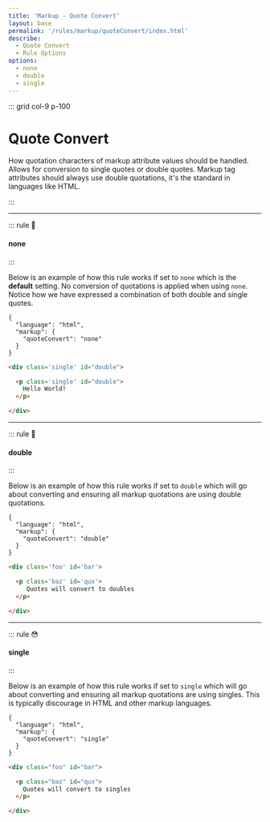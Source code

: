 ```yaml
---
title: 'Markup - Quote Convert'
layout: base
permalink: '/rules/markup/quoteConvert/index.html'
describe:
  - Quote Convert
  - Rule Options
options:
  - none
  - double
  - single
---
```


::: grid col-9 p-100

# Quote Convert

How quotation characters of markup attribute values should be handled. Allows for conversion to single quotes or double quotes. Markup tag attributes should always use double quotations, it's the standard in languages like HTML.

:::

---

<!--

🤡 => The choice of a clown
🙌 => Authors choice
👍 => Good choice.
🤌 => Delightful. Your mother is proud of you.
👎 => Not recommended
🫡 => Alright
😳 => We live in a society, we\'re not animals
💡 => Showing an example of the rule
🧐 => You gotta do, what you gotta do

-->

::: rule 🤡

#### none

:::

Below is an example of how this rule works if set to `none` which is the **default** setting. No conversion of quotations is applied when using `none`. Notice how we have expressed a combination of both double and single quotes.

```json:rules
{
  "language": "html",
  "markup": {
    "quoteConvert": "none"
  }
}
```

<!-- prettier-ignore-->
```html
<div class='single' id="double">

  <p class='single' id="double">
    Hello World!
  </p>

</div>

```

---

::: rule 🤌

#### double

:::

Below is an example of how this rule works if set to `double` which will go about converting and ensuring all markup quotations are using double quotations.

```json:rules
{
  "language": "html",
  "markup": {
    "quoteConvert": "double"
  }
}
```

<!-- prettier-ignore-->
```html
<div class='foo' id='bar'>

  <p class='baz' id='qux'>
     Quotes will convert to doubles
  </p>

</div>
```

---


::: rule 😳

#### single

:::


Below is an example of how this rule works if set to `single` which will go about converting and ensuring all markup quotations are using singles. This is typically discourage in HTML and other markup languages.


```json:rules
{
  "language": "html",
  "markup": {
    "quoteConvert": "single"
  }
}
```

<!-- prettier-ignore-->
```html
<div class="foo" id="bar">

  <p class="baz" id="qux">
    Quotes will convert to singles
  </p>

</div>
```

